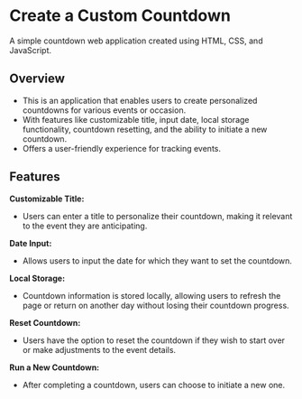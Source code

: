 # Create a Custom Countdown

A simple countdown web application created using HTML, CSS, and JavaScript.

## Overview
- This is an application that enables users to create personalized countdowns for various events or occasion.
- With features like customizable title, input date, local storage functionality, countdown resetting, and the ability to initiate a new countdown.
- Offers a user-friendly experience for tracking events.

## Features
**Customizable Title:**
- Users can enter a title to personalize their countdown, making it relevant to the event they are anticipating.

**Date Input:**
- Allows users to input the date for which they want to set the countdown.

**Local Storage:**
- Countdown information is stored locally, allowing users to refresh the page or return on another day without losing their countdown progress.

**Reset Countdown:**
- Users have the option to reset the countdown if they wish to start over or make adjustments to the event details.

**Run a New Countdown:**
- After completing a countdown, users can choose to initiate a new one.
